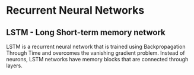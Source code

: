 # Recurrent Neural Networks

## LSTM - Long Short-term memory network

LSTM is a recurrent neural network that is trained using Backpropagation Through Time and overcomes the vanishing gradient problem. Instead of neurons, LSTM networks have memory blocks that are connected through layers.
